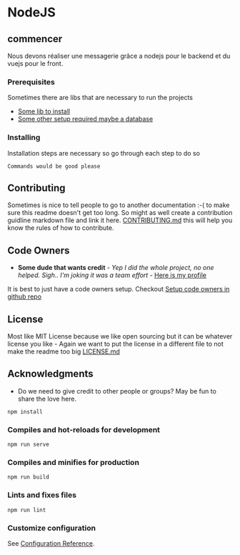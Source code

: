
#  NodeJS
## commencer

Nous devons réaliser une messagerie grâce a nodejs pour le backend et du vuejs pour le front.

### Prerequisites

Sometimes there are libs that are necessary to run the projects

- [Some lib to install](https://www.npmjs.com/)
- [Some other setup required maybe a database](https://en.wikipedia.org/wiki/Database/)

### Installing

Installation steps are necessary so go through each step to do so 

```
Commands would be good please
```


## Contributing

Sometimes is nice to tell people to go to another documentation :-( to make sure this readme doesn't get too long. So might as well create a contribution guidline markdown file and link it here. [CONTRIBUTING.md](https://github.com/meroware) this will help you know the rules of how to contribute.

## Code Owners

* **Some dude that wants credit** - *Yep I did the whole project, no one helped. Sigh.. I'm joking it was a team effort* - [Here is my profile](https://github.com/meroware)

It is best to just have a code owners setup. Checkout [Setup code owners in github repo](https://docs.github.com/en/github/creating-cloning-and-archiving-repositories/about-code-owners)

## License

Most like MIT License because we like open sourcing but it can be whatever license you like - Again we want to put the license in a different file to not make the readme too big [LICENSE.md](LICENSE.md)

## Acknowledgments

* Do we need to give credit to other people or groups? May be fun to share the love here. 

```
npm install
```

### Compiles and hot-reloads for development
```
npm run serve
```

### Compiles and minifies for production
```
npm run build
```

### Lints and fixes files
```
npm run lint
```

### Customize configuration
See [Configuration Reference](https://cli.vuejs.org/config/).
